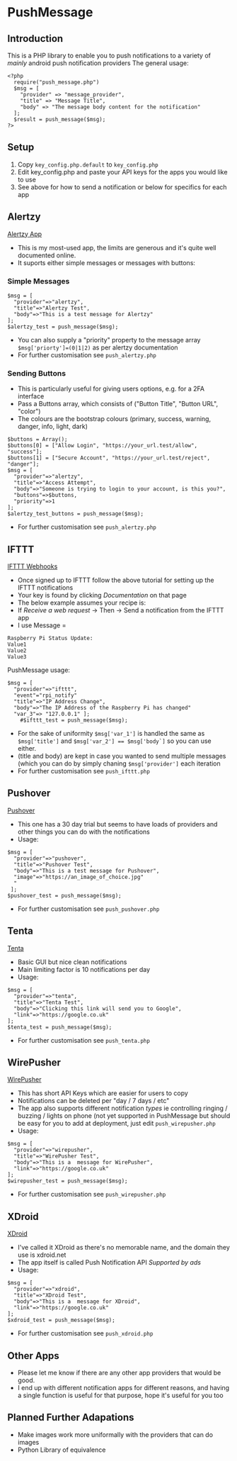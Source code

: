 # PushMessage

## Introduction
This is a PHP library to enable you to push notifications to a variety of *mainly* android push notification providers
The general usage:
```
<?php
  require("push_message.php")
  $msg = [
    "provider" => "message_provider", 
    "title" => "Message Title", 
    "body" => "The message body content for the notification"
  ];
  $result = push_message($msg); 
?>
```

## Setup
1. Copy ```key_config.php.default``` to ```key_config.php```
2. Edit key_config.php and paste your API keys for the apps you would like to use
3. See above for how to send a notification or below for specifics for each app

## Alertzy
[Alertzy App](https://alertzy.app/)
- This is my most-used app, the limits are generous and it's quite well documented online. 
- It suports either simple messages or messages with buttons:
### Simple Messages
```
$msg = [
  "provider"=>"alertzy", 
  "title"=>"Alertzy Test", 
  "body"=>"This is a test message for Alertzy"
];
$alertzy_test = push_message($msg);
```
- You can also supply a "priority" property to the message array ```$msg['priorty']=(0|1|2)``` as per alertzy documentation
- For further customisation see ```push_alertzy.php```

### Sending Buttons
- This is particularly useful for giving users options, e.g. for a 2FA interface
- Pass a Buttons array, which consists of ("Button Title", "Button URL", "color")
- The colours are the bootstrap colours (primary, success, warning, danger, info, light, dark)
```
$buttons = Array();
$buttons[0] = ["Allow Login", "https://your_url.test/allow", "success"];
$buttons[1] = ["Secure Account", "https://your_url.test/reject", "danger"];
$msg = [
  "provider"=>"alertzy", 
  "title"=>"Access Attempt", 
  "body"=>"Someone is trying to login to your account, is this you?", 
  "buttons"=>$buttons, 
  "priority"=>1
];
$alertzy_test_buttons = push_message($msg);
```
- For further customisation see ```push_alertzy.php```

## IFTTT
[IFTTT Webhooks](https://ifttt.com/maker_webhooks)
- Once signed up to IFTTT follow the above tutorial for setting up the IFTTT notifications
- Your key is found by clicking *Documentation* on that page
- The below example assumes your recipe is:
- If *Receive a web request*  -> Then -> Send a notification from the IFTTT app
- I use Message =
```
Raspberry Pi Status Update:
Value1
Value2
Value3
``` 
PushMessage usage:
```
$msg = [
  "provider"=>"ifttt", 
  "event"="rpi_notify"
  "title"=>"IP Address Change", 
  "body"=>"The IP Address of the Raspberry Pi has changed"
  "var_3"=> "127.0.0.1" ];
	#$ifttt_test = push_message($msg);
```
- For the sake of uniformity ```$msg['var_1']``` is handled the same as ```$msg['title']``` and ```$msg['var_2'] == $msg['body`]``` so you can use either. 
- (title and body) are kept in case you wanted to send multiple messages (which you can do by simply chaning ```$msg['provider']``` each iteration
- For further customisation see ```push_ifttt.php```


## Pushover
[Pushover](https://pushover.net/)
- This one has a 30 day trial but seems to have loads of providers and other things you can do with the notifications
- Usage:
```
$msg = [
  "provider"=>"pushover", 
  "title"=>"Pushover Test", 
  "body"=>"This is a test message for Pushover",
  "image"=>"https://an_image_of_choice.jpg"
  "
 ]; 
$pushover_test = push_message($msg);
```
- For further customisation see ```push_pushover.php```

## Tenta
[Tenta](https://tenta.me/)
- Basic GUI but nice clean notifications
- Main limiting factor is 10 notifications per day
- Usage:
```
$msg = [
  "provider"=>"tenta", 
  "title"=>"Tenta Test", 
  "body"=>"Clicking this link will send you to Google", 
  "link"=>"https://google.co.uk"
]; 
$tenta_test = push_message($msg);
```
- For further customisation see ```push_tenta.php```

## WirePusher
[WirePusher](https://wirepusher.com/)
- This has short API Keys which are easier for users to copy
- Notifications can be deleted per "day / 7 days / etc"
- The app also supports different notification *types* ie controlling ringing / buzzing / lights on phone (not yet supported in PushMessage but should be easy for you to add at deployment, just edit ```push_wirepusher.php```
- Usage:
```
$msg = [
  "provider"=>"wirepusher", 
  "title"=>"WirePusher Test", 
  "body"=>"This is a  message for WirePusher", 
  "link"=>"https://google.co.uk"
]; 
$wirepusher_test = push_message($msg);
```
- For further customisation see ```push_wirepusher.php```

## XDroid
[XDroid](https://play.google.com/store/apps/details?id=net.xdroid.pn&hl=en&gl=US)
- I've called it XDroid as there's no memorable name, and the domain they use is xdroid.net
- The app itself is called Push Notification API *Supported by ads*
- Usage:
```
$msg = [
  "provider"=>"xdroid", 
  "title"=>"XDroid Test", 
  "body"=>"This is a  message for XDroid", 
  "link"=>"https://google.co.uk"
]; 
$xdroid_test = push_message($msg);
```
- For further customisation see ```push_xdroid.php```


## Other Apps
- Please let me know if there are any other app providers that would be good. 
- I end up with different notification apps for different reasons, and having a single function is useful for that purpose, hope it's useful for you too

## Planned Further Adapations
- Make images work more uniformally with the providers that can do images
- Python Library of equivalence

